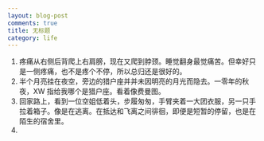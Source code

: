 ```yaml
---
layout: blog-post
comments: true
title: 无标题
category: life
---
```


1. 疼痛从右侧后背爬上右肩膀，现在又爬到脖颈。睡觉翻身最觉痛苦。但幸好只是一侧疼痛，也不是疼个不停，所以总归还是很好的。
2. 半个月亮挂在夜空，旁边的猎户座并并未因明亮的月光而隐去。一零年的秋夜，XW 指给我哪个是猎户座。看着像费曼图。
3. 回家路上，看到一位空姐低着头，步履匆匆，手臂夹着一大团衣服，另一只手拉着箱子。像是在逃离。在抵达和飞离之间徘徊，即便是短暂的停留，也是在陌生的宿舍里。
4. 